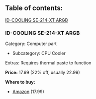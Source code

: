 ## Table of contents:
[ID-COOLING SE-214-XT ARGB](https://github.com/M0on9/Wishlist/blob/main/Wishlist.md#id-cooling-se-214-xt-argb)

### ID-COOLING SE-214-XT ARGB

Category: Computer part
 - Subcategory: CPU Cooler

Extras: Requires thermal paste to function

**Price:** 17.99 (22% off, usually 22.99)

**Where to buy:**
 - [Amazon](https://a.co/d/1q9jktn) (17.99)

